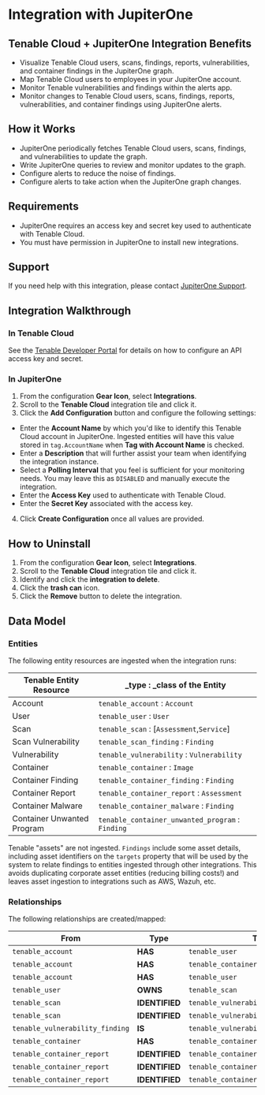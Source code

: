 # Integration with JupiterOne

## Tenable Cloud + JupiterOne Integration Benefits

- Visualize Tenable Cloud users, scans, findings, reports, vulnerabilities, and
  container findings in the JupiterOne graph.
- Map Tenable Cloud users to employees in your JupiterOne account.
- Monitor Tenable vulnerabilities and findings within the alerts app.
- Monitor changes to Tenable Cloud users, scans, findings, reports,
  vulnerabilities, and container findings using JupiterOne alerts.

## How it Works

- JupiterOne periodically fetches Tenable Cloud users, scans, findings, and 
vulnerabilities to update the graph.
- Write JupiterOne queries to review and monitor updates to the graph.
- Configure alerts to reduce the noise of findings.
- Configure alerts to take action when the JupiterOne graph changes.

## Requirements

- JupiterOne requires an access key and secret key used to authenticate with 
Tenable Cloud. 
- You must have permission in JupiterOne to install new integrations.

## Support

If you need help with this integration, please contact
[JupiterOne Support](https://support.jupiterone.io).

## Integration Walkthrough

### In Tenable Cloud

See the [Tenable Developer Portal](https://developer.tenable.com/) for details
on how to configure an API access key and secret.

### In JupiterOne

1. From the configuration **Gear Icon**, select **Integrations**.
2. Scroll to the **Tenable Cloud** integration tile and click it.
3. Click the **Add Configuration** button and configure the following settings:
- Enter the **Account Name** by which you'd like to identify this Tenable Cloud
   account in JupiterOne. Ingested entities will have this value stored in
   `tag.AccountName` when **Tag with Account Name** is checked.
- Enter a **Description** that will further assist your team when identifying
   the integration instance.
- Select a **Polling Interval** that you feel is sufficient for your monitoring
   needs. You may leave this as `DISABLED` and manually execute the integration.
- Enter the **Access Key** used to authenticate with Tenable Cloud.
- Enter the **Secret Key** associated with the access key.
4. Click **Create Configuration** once all values are provided.

## How to Uninstall

1. From the configuration **Gear Icon**, select **Integrations**.
2. Scroll to the **Tenable Cloud** integration tile and click it.
3. Identify and click the **integration to delete**.
4. Click the **trash can** icon.
5. Click the **Remove** button to delete the integration.

## Data Model

### Entities

The following entity resources are ingested when the integration runs:

| Tenable Entity Resource    | \_type : \_class of the Entity                   |
| -------------------------- | ------------------------------------------------ |
| Account                    | `tenable_account` : `Account`                    |
| User                       | `tenable_user` : `User`                          |
| Scan                       | `tenable_scan` : \[`Assessment`,`Service`\]      |
| Scan Vulnerability         | `tenable_scan_finding` : `Finding`               |
| Vulnerability              | `tenable_vulnerability` : `Vulnerability`        |
| Container                  | `tenable_container` : `Image`                    |
| Container Finding          | `tenable_container_finding` : `Finding`          |
| Container Report           | `tenable_container_report` : `Assessment`        |
| Container Malware          | `tenable_container_malware` : `Finding`          |
| Container Unwanted Program | `tenable_container_unwanted_program` : `Finding` |

Tenable "assets" are not ingested. `Findings` include some asset details,
including asset identifiers on the `targets` property that will be used by the
system to relate findings to entities ingested through other integrations. This
avoids duplicating corporate asset entities (reducing billing costs!) and leaves
asset ingestion to integrations such as AWS, Wazuh, etc.

### Relationships

The following relationships are created/mapped:

| From                            | Type           | To                                   |
| ------------------------------- | -------------- | ------------------------------------ |
| `tenable_account`               | **HAS**        | `tenable_user`                       |
| `tenable_account`               | **HAS**        | `tenable_container`                  |
| `tenable_account`               | **HAS**        | `tenable_user`                       |
| `tenable_user`                  | **OWNS**       | `tenable_scan`                       |
| `tenable_scan`                  | **IDENTIFIED** | `tenable_vulnerability`              |
| `tenable_scan`                  | **IDENTIFIED** | `tenable_vulnerability_finding`      |
| `tenable_vulnerability_finding` | **IS**         | `tenable_vulnerability`              |
| `tenable_container`             | **HAS**        | `tenable_container_report`           |
| `tenable_container_report`      | **IDENTIFIED** | `tenable_container_finding`          |
| `tenable_container_report`      | **IDENTIFIED** | `tenable_container_malware`          |
| `tenable_container_report`      | **IDENTIFIED** | `tenable_container_unwanted_program` |

[1]: https://www.tenable.com/products/tenable-io
[2]: https://developer.tenable.com